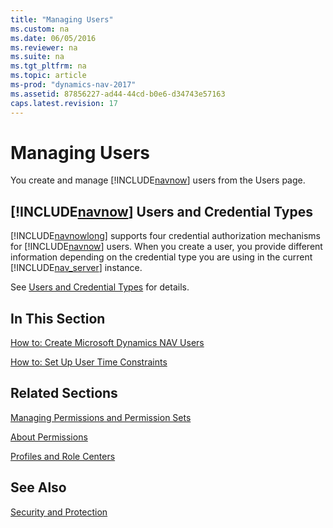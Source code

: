 ```yaml
---
title: "Managing Users"
ms.custom: na
ms.date: 06/05/2016
ms.reviewer: na
ms.suite: na
ms.tgt_pltfrm: na
ms.topic: article
ms-prod: "dynamics-nav-2017"
ms.assetid: 87856227-ad44-44cd-b0e6-d34743e57163
caps.latest.revision: 17
---
```

# Managing Users
You create and manage [!INCLUDE[navnow](includes/navnow_md.md)] users from the Users page.  
  
## [!INCLUDE[navnow](includes/navnow_md.md)] Users and Credential Types  
 [!INCLUDE[navnowlong](includes/navnowlong_md.md)] supports four credential authorization mechanisms for [!INCLUDE[navnow](includes/navnow_md.md)] users. When you create a user, you provide different information depending on the credential type you are using in the current [!INCLUDE[nav_server](includes/nav_server_md.md)] instance.  
  
 See [Users and Credential Types](Users-and-Credential-Types.md) for details.  
  
## In This Section  
 [How to: Create Microsoft Dynamics NAV Users](How%20to:%20Create%20Microsoft%20Dynamics%20NAV%20Users.md)  
  
 [How to: Set Up User Time Constraints](How%20to:%20Set%20Up%20User%20Time%20Constraints.md)  
  
## Related Sections  
 [Managing Permissions and Permission Sets](Managing-Permissions-and-Permission-Sets.md)  
  
 [About Permissions](About-Permissions.md)  
  
 [Profiles and Role Centers](Profiles%20and%20Role%20Centers.md)  
  
## See Also  
 [Security and Protection](Security-and-Protection.md)